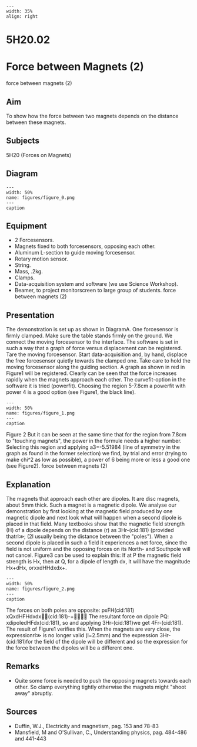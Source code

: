 
```{figure} /figures/busy.png
---
width: 35%
align: right
```
# 5H20.02 
  # Force between Magnets (2) 
 force between magnets (2)   
  
## Aim   
 To show how the force between two magnets depends on the distance between these magnets.    
  
## Subjects   
 5H20 (Forces on Magnets)   
  
## Diagram   
    
```{figure} figures/figure_0.png  
---  
width: 50%  
name: figures/figure_0.png  
---  
caption  
``` 
     
  
## Equipment   
 
 *  2 Forcesensors. 
 *  Magnets fixed to both forcesensors, opposing each other. 
 *  Aluminum L-section to guide moving forcesensor. 
 *  Rotary motion sensor. 
 *  String. 
 *  Mass, .2kg. 
 *  Clamps. 
 *  Data-acquisition system and software (we use Science Workshop). 
 *  Beamer, to project monitorscreen to large group of students. force between magnets (2)
    
  
## Presentation   
 The demonstration is set up as shown in DiagramA. One forcesensor is firmly clamped. Make sure the table stands firmly on the ground. We connect the moving forcesensor to the interface. The software is set in such a way that a graph of force versus displacement can be registered. Tare the moving forcesensor. Start data-acquisition and, by hand, displace the free forcesensor quietly towards the clamped one. Take care to hold the moving forcesensor along the guiding section. A graph as shown in red in Figure1 will be registered. Clearly can be seen that the force increases rapidly when the magnets approach each other. The curvefit-option in the software it is tried (powerfit). Choosing the region 5-7.8cm a powerfit with power 4 is a good option (see Figure1, the black line).     
```{figure} figures/figure_1.png  
---  
width: 50%  
name: figures/figure_1.png  
---  
caption  
``` 
 Figure 2 But it can be seen at the same time that for the region from 7.8cm to "touching magnets", the power in the formule needs a higher number. Selecting this region and applying a3=-5.51984 (line of symmetry in the graph as found in the former selection) we find, by trial and error (trying to make chi^2 as low as possible), a power of 6 being more or less a good one (see Figure2).   force between magnets (2)    
  
## Explanation   
 The magnets that approach each other are dipoles. It are disc magnets, about 5mm thick. Such a magnet is a magnetic dipole. We analyse our demonstration by first looking at the magnetic field produced by one magnetic dipole and next look what will happen when a second dipole is placed in that field. Many textbooks show that the magnetic field strength (H) of a dipole depends on the distance (r) as 3Hr-(cid:181) (provided thatrl≫; (2l usually being the distance between the "poles"). When a second dipole is placed in such a field it experiences a net force, since the field is not uniform and the opposing forces on its North- and Southpole will not cancel. Figure3 can be used to explain this: If at P the magnetic field strength is Hx, then at Q, for a dipole of length dx, it will have the magnitude Hx+dHx, orxxdHHdxdx+.    
```{figure} figures/figure_2.png  
---  
width: 50%  
name: figures/figure_2.png  
---  
caption  
``` 
 The forces on both poles are opposite: pxFH(cid:181) xQxdHFHdxdx(cid:181)-+ The resultant force on dipole PQ: xdipoledHFdx(cid:181), so and applying 3Hr-(cid:181)we get 4Fr-(cid:181). The result of Figure1 verifies this. When the magnets are very close, the expressionrl≫ is no longer valid (l=2.5mm) and the expression 3Hr-(cid:181)for the field of the dipole will be different and so the expression for the force between the dipoles will be a different one.    
  
## Remarks   
 
 *  Quite some force is needed to push the opposing magnets towards each other. So clamp everything tightly otherwise the magnets might "shoot away" abruptly.
   
  
## Sources   
 
 *  Duffin, W.J., Electricity and magnetism, pag. 153 and 78-83 
 *  Mansfield, M and O'Sullivan, C., Understanding physics, pag. 484-486 and 441-443
  